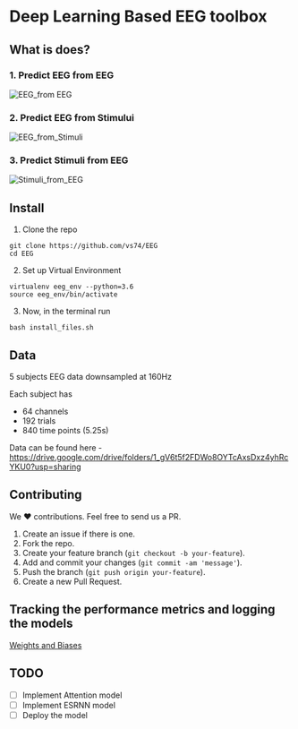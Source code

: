 # Deep Learning Based EEG toolbox
## What is does?

### 1. Predict EEG from EEG
![EEG_from EEG](https://github.com/vs74/EEG/blob/master/.static/images/EEG_from_EEG.png)
### 2. Predict EEG from Stimului
![EEG_from_Stimuli](https://github.com/vs74/EEG/blob/master/.static/images/EEG_from_Stimuli.png)
### 3. Predict Stimuli from EEG

![Stimuli_from_EEG](https://github.com/vs74/EEG/blob/master/.static/images/Stimulus_from_EEG.png)
## Install
1. Clone the repo
~~~
git clone https://github.com/vs74/EEG
cd EEG
~~~
2. Set up Virtual Environment
```
virtualenv eeg_env --python=3.6
source eeg_env/bin/activate
```

3. Now, in the terminal run
```
bash install_files.sh
```

## Data
5 subjects EEG data downsampled at 160Hz <br>

Each subject has 
- 64 channels
- 192 trials
- 840 time points (5.25s) 

Data can be found here - https://drive.google.com/drive/folders/1_gV6t5f2FDWo8OYTcAxsDxz4yhRcYKU0?usp=sharing

## Contributing
We ❤️ contributions. Feel free to send us a PR.

1. Create an issue if there is one.
2. Fork the repo.
3. Create your feature branch (`git checkout -b your-feature`).
4. Add and commit your changes (`git commit -am 'message'`).
5. Push the branch (`git push origin your-feature`).
6. Create a new Pull Request.

## Tracking the performance metrics and logging the models

[Weights and Biases](https://wandb.ai/)

## TODO
- [ ] Implement Attention model
- [ ] Implement ESRNN model
- [ ] Deploy the model 